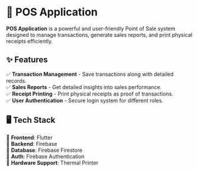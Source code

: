 # 🛒 POS Application

**POS Application** is a powerful and user-friendly Point of Sale system designed to manage transactions, generate sales reports, and print physical receipts efficiently.

## ✨ Features

✅ **Transaction Management** - Save transactions along with detailed records.  
✅ **Sales Reports** - Get detailed insights into sales performance.  
✅ **Receipt Printing** - Print physical receipts as proof of transactions.  
✅ **User Authentication** - Secure login system for different roles.  

## 🖥️ Tech Stack

🔹 **Frontend**: Flutter  
🔹 **Backend**: Firebase  
🔹 **Database**: Firebase Firestore  
🔹 **Auth**: Firebase Authentication  
🔹 **Hardware Support**: Thermal Printer 